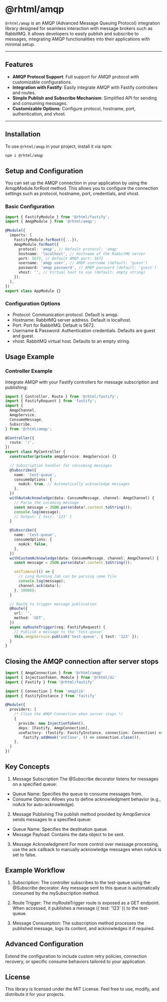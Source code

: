 # @rhtml/amqp

`@rhtml/amqp` is an AMQP (Advanced Message Queuing Protocol) integration library designed for seamless interaction with message brokers such as RabbitMQ. It allows developers to easily publish and subscribe to messages, integrating AMQP functionalities into their applications with minimal setup.

---

## Features

- **AMQP Protocol Support**: Full support for AMQP protocol with customizable configurations.
- **Integration with Fastify**: Easily integrate AMQP with Fastify controllers and routes.
- **Simple Publish and Subscribe Mechanism**: Simplified API for sending and consuming messages.
- **Customizable Options**: Configure protocol, hostname, port, authentication, and vhost.

---

## Installation

To use `@rhtml/amqp` in your project, install it via npm:

```bash
npm i @rhtml/amqp
```

## Setup and Configuration

You can set up the AMQP connection in your application by using the AmqpModule.forRoot method. This allows you to configure the connection settings such as protocol, hostname, port, credentials, and vhost.

### Basic Configuration

```ts
import { FastifyModule } from '@rhtml/fastify';
import { AmqpModule } from '@rhtml/amqp';

@Module({
  imports: [
    FastifyModule.forRoot({...}),
    AmqpModule.forRoot({
      protocol: 'amqp', // Default protocol: 'amqp'
      hostname: 'localhost', // Hostname of the RabbitMQ server
      port: 5672, // Default AMQP port: 5672
      username: 'amqp user', // AMQP username (default: 'guest')
      password: 'amqp password', // AMQP password (default: 'guest')
      vhost: '', // Virtual host to use (default: empty string)
    }),
  ],
})
export class AppModule {}
```

### Configuration Options

- Protocol: Communication protocol. Default is amqp.
- Hostname: RabbitMQ server address. Default is localhost.
- Port: Port for RabbitMQ. Default is 5672.
- Username & Password: Authentication credentials. Defaults are guest and guest.
- vhost: RabbitMQ virtual host. Defaults to an empty string.

## Usage Example

### Controller Example

Integrate AMQP with your Fastify controllers for message subscription and publishing:

```ts
import { Controller, Route } from '@rhtml/fastify';
import { FastifyRequest } from 'fastify';
import {
  AmqpChannel,
  AmqpService,
  ConsumeMessage,
  Subscribe,
} from '@rhtml/amqp';

@Controller({
  route: '/',
})
export class MyController {
  constructor(private amqpService: AmqpService) {}

  // Subscription handler for consuming messages
  @Subscribe({
    name: 'test-queue',
    consumeOptions: {
      noAck: true, // Automatically acknowledge messages
    },
  })
  withAutoAcknowledge(data: ConsumeMessage, channel: AmqpChannel) {
    // Parse the incoming message
    const message = JSON.parse(data?.content.toString());
    console.log(message);
    // Output: { test: '123' }
  }

  @Subscribe({
    name: 'test-queue',
    consumeOptions: {
      noAck: false,
    },
  })
  withCustomAcknowledge(data: ConsumeMessage, channel: AmqpChannel) {
    const message = JSON.parse(data?.content.toString());

    setTimeout(() => {
      // Long Running Job can be parsing some file
      console.log(message);
      channel.ack(data!);
    }, 10000);
  }

  // Route to trigger message publication
  @Route({
    url: '',
    method: 'GET',
  })
  async myRouteTrigger(req: FastifyRequest) {
    // Publish a message to the 'test-queue'
    this.amqpService.publish('test-queue', { test: '123' });
  }
}
```

## Closing the AMQP connection after server stops

```ts
import { AmqpConnection } from '@rhtml/amqp'
import { InjectionToken, Module } from '@rhtml/di'
import { Fastify } from '@rhtml/fastify'

import { Connection } from 'amqplib'
import { FastifyInstance } from 'fastify'

@Module({
  providers: [
    /* Close the AMQP Connection when server stops */
    {
      provide: new InjectionToken(),
      deps: [Fastify, AmqpConnection],
      useFactory: (fastify: FastifyInstance, connection: Connection) =>
        fastify.addHook('onClose', () => connection.close()),
    },
  ]
})

```

## Key Concepts

1. Message Subscription
   The @Subscribe decorator listens for messages on a specified queue:

- Queue Name: Specifies the queue to consume messages from.
- Consume Options: Allows you to define acknowledgment behavior (e.g., noAck for auto-acknowledge).

2. Message Publishing
   The publish method provided by AmqpService sends messages to a specified queue:

- Queue Name: Specifies the destination queue.
- Message Payload: Contains the data object to be sent.

3. Message Acknowledgment
   For more control over message processing, use the ack callback to manually acknowledge messages when noAck is set to false.

## Example Workflow

1. Subscription: The controller subscribes to the test-queue using the @Subscribe decorator. Any message sent to this queue is automatically consumed by the mySubscription method.

2. Route Trigger: The myRouteTrigger route is exposed as a GET endpoint. When accessed, it publishes a message ({ test: '123' }) to the test-queue.

3. Message Consumption: The subscription method processes the published message, logs its content, and acknowledges it if required.

## Advanced Configuration

Extend the configuration to include custom retry policies, connection recovery, or specific consume behaviors tailored to your application.

## License

This library is licensed under the MIT License. Feel free to use, modify, and distribute it for your projects.
